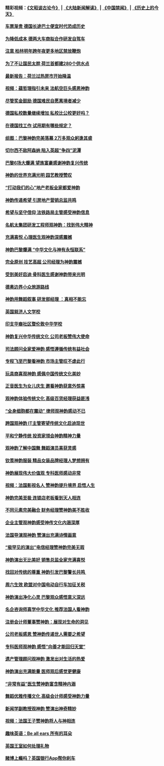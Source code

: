 #### 精彩视频：[《文昭谈古论今》](https://github.com/gfw-breaker/wenzhao/blob/master/README.md?t=01240330) | [《大陆新闻解读》](https://github.com/gfw-breaker/ntdtv-comedy/blob/master/README.md?t=01240330) | [《中国禁闻》](https://github.com/gfw-breaker/ntdtv-news/blob/master/README.md?t=01240330) | [《历史上的今天》](https://github.com/gfw-breaker/today-in-history/blob/master/README.md?t=01240330) 

#### [车票渐贵 德国长途巴士便宜时代恐成历史](../pages/nsc974/n10996183.md?t=01240330) 

#### [为降低成本 德两大车商拟合作研发自驾车](../pages/nsc974/n10996237.md?t=01240330) 

#### [注意 柏林明年跨年夜更多地区禁放鞭炮](../pages/nsc974/n10996257.md?t=01240330) 

#### [为了不让国民太胖 荷兰首都建280个供水点](../pages/nsc974/n10996114.md?t=01240330) 

#### [最新报告：荷兰过热房市开始降温](../pages/nsc974/n10996082.md?t=01240330) 

#### [视频：蕴哲理指引未来 法航空巨头感恩神韵](../pages/nsc974/n10992381.md?t=01240330) 

#### [尽管奖金鼓励 德国难民自愿离境者减少](../pages/nsc974/n10994148.md?t=01240330) 

#### [德国私校数量继续增加 私校比公校更好吗？](../pages/nsc974/n10994125.md?t=01240330) 

#### [在德国找工作 试用期有哪些规定？](../pages/nsc974/n10993992.md?t=01240330) 

#### [组图：巴黎神韵完美落幕 2万多观众躬逢其盛](../pages/nsc974/n10991478.md?t=01240330) 

#### [切尔西不敌阿森纳 陷入英超“争四”泥潭](../pages/nsc974/n10990981.md?t=01240330) 

#### [巴黎6场大爆满 望族富豪感谢神韵复兴传统](../pages/nsc974/n10990485.md?t=01240330) 

#### [神韵的世界充满光明  园艺教授赞叹](../pages/nsc974/n10990393.md?t=01240330) 

#### [“打动我们的心”地产老板全家都爱神韵](../pages/nsc974/n10990224.md?t=01240330) 

#### [神韵传递希望 引房地产营销总监共鸣](../pages/nsc974/n10990026.md?t=01240330) 

#### [希望与坚守信仰 法铁路局主管感受神韵信息](../pages/nsc974/n10990061.md?t=01240330) 

#### [名航太集团研发工程师观神韵：找到伟大精神](../pages/nsc974/n10989922.md?t=01240330) 

#### [充满喜悦 心理医生观神韵深感震撼](../pages/nsc974/n10990031.md?t=01240330) 

#### [神韵巴黎爆满 “中华文化与神有永恒联系”](../pages/nsc974/n10989837.md?t=01240330) 

#### [完全原创 技艺高超 公司经理为神韵震撼](../pages/nsc974/n10989954.md?t=01240330) 

#### [受到美好启迪 骨科医生感谢神韵带来光明](../pages/nsc974/n10989946.md?t=01240330) 

#### [德奥边界小众旅游路线](../pages/nsc974/n10989938.md?t=01240330) 

#### [神韵用舞蹈叙事 研发部经理 ：真相不能忘](../pages/nsc974/n10992129.md?t=01240330) 

#### [英国慈济人文学校](../pages/nsc974/n10989797.md?t=01240330) 

#### [印支华裔社区暨伦敦中华学校](../pages/nsc974/n10989792.md?t=01240330) 

#### [神韵复兴中华传统文化 公司老板赞伟大使命](../pages/nsc974/n10989243.md?t=01240330) 

#### [司法顾问全家爱神韵 感悟遵循传统有益社会](../pages/nsc974/n10989065.md?t=01240330) 

#### [专程飞至巴黎看神韵 市场主管叹不虚此行](../pages/nsc974/n10989012.md?t=01240330) 

#### [玩具商喜观神韵 感佩中国传统文化美妙](../pages/nsc974/n10988833.md?t=01240330) 

#### [正音医生为女儿庆生 邀看神韵获意外惊喜](../pages/nsc974/n10988789.md?t=01240330) 

#### [观神韵体验传统文化 高级百货经理获益匪浅](../pages/nsc974/n10988712.md?t=01240330) 

#### [“全身细胞都在震动” 律师观神韵感动不已](../pages/nsc974/n10988620.md?t=01240330) 

#### [跨国观神韵 IT主管寄望传统文化启迪现世](../pages/nsc974/n10988586.md?t=01240330) 

#### [平和宁静传统 投资家领会神韵精神力量](../pages/nsc974/n10988579.md?t=01240330) 

#### [观神韵了解中国舞 舞蹈演员喜获灵感](../pages/nsc974/n10988424.md?t=01240330) 

#### [钦羡神韵服装 精品女装品牌经理人梦想拥有](../pages/nsc974/n10988351.md?t=01240330) 

#### [神韵展现伟大价值观 专科医师感动非常](../pages/nsc974/n10988364.md?t=01240330) 

#### [视频：法国影视名人 赞神韵提升境界 启悟人生](../pages/nsc974/n10988310.md?t=01240330) 

#### [神韵完美至极 连锁店老板看到天人相连](../pages/nsc974/n10988295.md?t=01240330) 

#### [不同元素完美融合 财务经理赞神韵美不胜收](../pages/nsc974/n10988276.md?t=01240330) 

#### [企业主管观神韵感受神传文化内涵深厚](../pages/nsc974/n10988231.md?t=01240330) 

#### [法国导演观神韵 赞演出充满诗情画意](../pages/nsc974/n10987958.md?t=01240330) 

#### [“极罕见的演出”电信经理赞神韵完美无瑕](../pages/nsc974/n10988124.md?t=01240330) 

#### [神韵演出无比美好 销售总监全家充满喜悦](../pages/nsc974/n10988115.md?t=01240330) 

#### [找回对传统的尊重 神韵引发巴黎警长共鸣 ](../pages/nsc974/n10987940.md?t=01240330) 

#### [周六生效 欧盟对中国电动自行车加征关税](../pages/nsc974/n10987637.md?t=01240330) 

#### [神韵演出净化心灵 巴黎观众感悟意义深远](../pages/nsc974/n10987067.md?t=01240330) 

#### [名企咨询师喜学中华文化 推荐法国人看神韵](../pages/nsc974/n10987002.md?t=01240330) 

#### [注册会计师董事赞神韵：展现对生命的洞见](../pages/nsc974/n10986927.md?t=01240330) 

#### [公司老板感恩 赞神韵传递世人需要之希望](../pages/nsc974/n10986858.md?t=01240330) 

#### [专科医师观神韵 感悟“向善才能回归天堂”](../pages/nsc974/n10986837.md?t=01240330) 

#### [遗产管理顾问观神韵 激发出对生活的热爱](../pages/nsc974/n10986911.md?t=01240330) 

#### [神韵演出充满能量 医师观后感觉更健康](../pages/nsc974/n10986822.md?t=01240330) 

#### [“非常有益”医生赞神韵富含精神内涵](../pages/nsc974/n10986718.md?t=01240330) 

#### [舞蹈优雅传播文化 高级会计师感受神韵力量](../pages/nsc974/n10986710.md?t=01240330) 

#### [新闻学副教授观神韵 赞演出神奇精妙](../pages/nsc974/n10986613.md?t=01240330) 

#### [视频：法国王子赞神韵将人与神相连](../pages/nsc974/n10986413.md?t=01240330) 

#### [趣味英语：Be all ears 所有的耳朵](../pages/nsc974/n10985161.md?t=01240330) 

#### [英国王室如何处理礼物](../pages/nsc974/n10985131.md?t=01240330) 

#### [赌博上瘾吗？英国银行App帮你刹车](../pages/nsc974/n10985121.md?t=01240330) 

